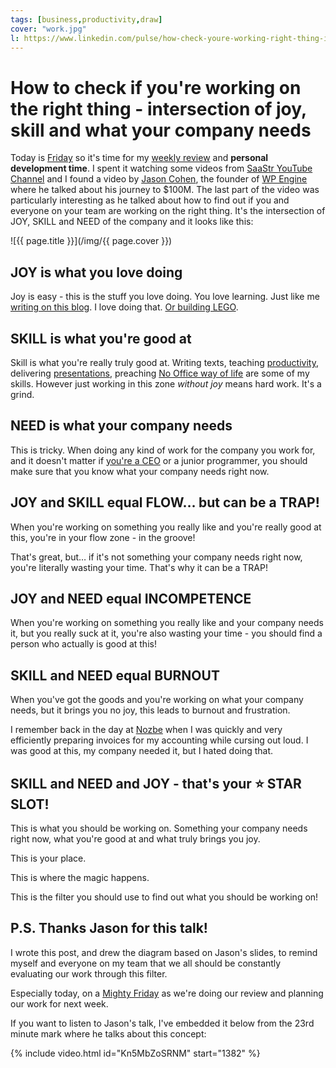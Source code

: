 ```yaml
---
tags: [business,productivity,draw]
cover: "work.jpg"
l: https://www.linkedin.com/pulse/how-check-youre-working-right-thing-intersection-joy-sliwinski
---
```


# How to check if you're working on the right thing - intersection of joy, skill and what your company needs

Today is [Friday](/tgif) so it's time for my [weekly review](/weekly-review/) and **personal development time**. I spent it watching some videos from [SaaStr YouTube Channel](https://www.youtube.com/@Saastr) and I found a video by [Jason Cohen](https://blog.asmartbear.com/jason-cohen), the founder of [WP Engine](https://wpengine.com) where he talked about his journey to $100M. The last part of the video was particularly interesting as he talked about how to find out if you and everyone on your team are working on the right thing. It's the intersection of JOY, SKILL and NEED of the company and it looks like this:

<!--More-->

![{{ page.title }}](/img/{{ page.cover }})

## JOY is what you love doing

Joy is easy - this is the stuff you love doing. You love learning. Just like me [writing on this blog](/blogging/). I love doing that. [Or building LEGO](/gt3).

## SKILL is what you're good at

Skill is what you're really truly good at. Writing texts, teaching [productivity](/productivity/), delivering [presentations](/guest/), preaching [No Office way of life](/nooffice) are some of my skills. However just working in this zone *without joy* means hard work. It's a grind.

## NEED is what your company needs

This is tricky. When doing any kind of work for the company you work for, and it doesn't matter if [you're a CEO](/nozbe/) or a junior programmer, you should make sure that you know what your company needs right now.

## JOY and SKILL equal FLOW… but can be a TRAP!

When you're working on something you really like and you're really good at this, you're in your flow zone - in the groove!

That's great, but… if it's not something your company needs right now, you're literally wasting your time. That's why it can be a TRAP!

## JOY and NEED equal INCOMPETENCE

When you're working on something you really like and your company needs it, but you really suck at it, you're also wasting your time - you should find a person who actually is good at this!

## SKILL and NEED equal BURNOUT

When you've got the goods and you're working on what your company needs, but it brings you no joy, this leads to burnout and frustration.

I remember back in the day at [Nozbe][n] when I was quickly and very efficiently preparing invoices for my accounting while cursing out loud. I was good at this, my company needed it, but I hated doing that.

## SKILL and NEED and JOY - that's your ⭐️ STAR SLOT!

This is what you should be working on. Something your company needs right now, what you're good at and what truly brings you joy.

This is your place.

This is where the magic happens.

This is the filter you should use to find out what you should be working on!

## P.S. Thanks Jason for this talk!

I wrote this post, and drew the diagram based on Jason's slides, to remind myself and everyone on my team that we all should be constantly evaluating our work through this filter.

Especially today, on a [Mighty Friday](https://nozbe.com/friday?c=michaelteam) as we're doing our review and planning our work for next week.

If you want to listen to Jason's talk, I've embedded it below from the 23rd minute mark where he talks about this concept:

{% include video.html id="Kn5MbZoSRNM" start="1382" %}

[n]: https://michael.gratis/nozbe
[np]: https://michael.gratis/nozbepersonal